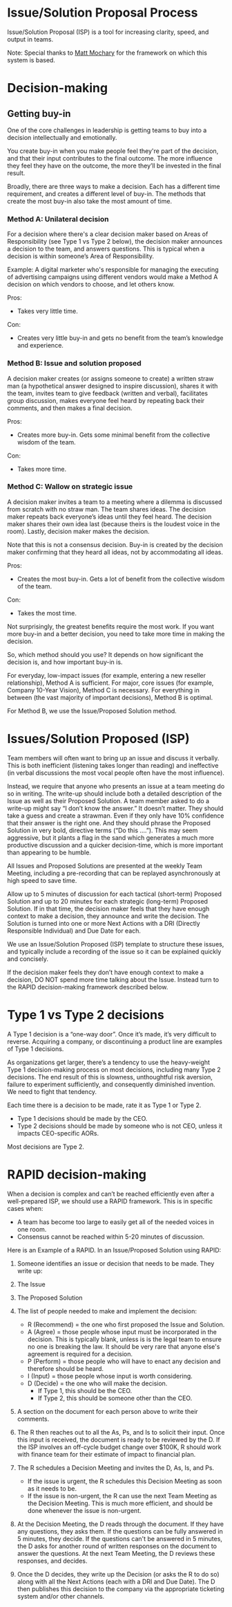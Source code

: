 # Issue/Solution Proposal Process

Issue/Solution Proposal (ISP) is a tool for increasing clarity, speed, and output in teams. 

Note: Special thanks to [Matt Mochary](https://www.linkedin.com/in/matt-mochary-34bb4/) for the framework on which this system is based.

# Decision-making

## Getting buy-in

One of the core challenges in leadership is getting teams to buy into a decision intellectually and emotionally.

You create buy-in when you make people feel they're part of the decision, and that their input contributes to the final outcome. The more influence they feel they have on the outcome, the more they’ll be invested in the final result.

Broadly, there are three ways to make a decision. Each has a different time requirement, and creates a different level of buy-in. The methods that create the most buy-in also take the most amount of time.
  
### Method A: Unilateral decision

For a decision where there's a clear decision maker based on Areas of Responsibility (see Type 1 vs Type 2 below), the decision maker announces a decision to the team, and answers questions. This is typical when a decision is within someone’s Area of Responsibility.

Example: A digital marketer who's responsible for managing the executing of advertising campaigns using different vendors would make a Method A decision on which vendors to choose, and let others know.

Pros:
- Takes very little time.

Con:   	
- Creates very little buy-in and gets no benefit from the team’s knowledge and experience.

### Method B: Issue and solution proposed

A decision maker creates (or assigns someone to create) a written straw man (a hypothetical answer designed to inspire discussion), shares it with the team, invites team to give feedback (written and verbal), facilitates group discussion, makes everyone feel heard by repeating back their comments, and then makes a final decision.

Pros:
- Creates more buy-in. Gets some minimal benefit from the collective wisdom of the team.

Con:
- Takes more time.

### Method C: Wallow on strategic issue

A decision maker invites a team to a meeting where a dilemma is discussed from scratch with no straw man. The team shares ideas. The decision maker repeats back everyone’s ideas until they feel heard. The decision maker shares their own idea last (because theirs is the loudest voice in the room). Lastly, decision maker makes the decision. 

Note that this is not a consensus decision. Buy-in is created by the decision maker confirming that they heard all ideas, not by accommodating all ideas.

Pros:
- Creates the most buy-in. Gets a lot of benefit from the collective wisdom of the team.

Con:
- Takes the most time.
 
Not surprisingly, the greatest benefits require the most work. If you want more buy-in and a better decision, you need to take more time in making the decision.

So, which method should you use? It depends on how significant the decision is, and how important buy-in is.

For everyday, low-impact issues (for example, entering a new reseller relationship), Method A is sufficient. For major, core issues (for example, Company 10-Year Vision), Method C is necessary. For everything in between (the vast majority of important decisions), Method B is optimal.

For Method B, we use the Issue/Proposed Solution method.

# Issues/Solution Proposed (ISP)

Team members will often want to bring up an issue and discuss it verbally. This is both inefficient (listening takes longer than reading) and ineffective (in verbal discussions the most vocal people often have the most influence).

Instead, we require that anyone who presents an issue at a team meeting do so in writing. The write-up should include both a detailed description of the Issue as well as their Proposed Solution. A team member asked to do a write-up might say “I don’t know the answer.” It doesn’t matter. They should take a guess and create a strawman. Even if they only have 10% confidence that their answer is the right one. And they should phrase the Proposed Solution in very bold, directive terms (“Do this ….”). This may seem aggressive, but it plants a flag in the sand which generates a much more productive discussion and a quicker decision-time, which is more important than appearing to be humble.

All Issues and Proposed Solutions are presented at the weekly Team Meeting, including a pre-recording that can be replayed asynchronously at high speed to save time.

Allow up to 5 minutes of discussion for each tactical (short-term) Proposed Solution and up to 20 minutes for each strategic (long-term) Proposed Solution. If in that time, the decision maker feels that they have enough context to make a decision, they announce and write the decision. The Solution is turned into one or more Next Actions with a DRI (Directly Responsible Individual) and Due Date for each.

We use an Issue/Solution Proposed (ISP) template to structure these issues, and typically include a recording of the issue so it can be explained quickly and concisely.

If the decision maker feels they don’t have enough context to make a decision, DO NOT spend more time talking about the Issue. Instead turn to the RAPID decision-making framework described below.

# Type 1 vs Type 2 decisions

A Type 1 decision is a “one-way door”. Once it’s made, it’s very difficult to reverse. Acquiring a company, or discontinuing a product line are examples of Type 1 decisions.

As organizations get larger, there’s a tendency to use the heavy-weight Type 1 decision-making process on most decisions, including many Type 2 decisions. The end result of this is slowness, unthoughtful risk aversion, failure to experiment sufficiently, and consequently diminished invention. We need to fight that tendency.

Each time there is a decision to be made, rate it as Type 1 or Type 2.

- Type 1 decisions should be made by the CEO.
- Type 2 decisions should be made by someone who is not CEO, unless it impacts CEO-specific AORs.

Most decisions are Type 2.

# RAPID decision-making

When a decision is complex and can’t be reached efficiently even after a well-prepared ISP, we should use a RAPID framework. This is in specific cases when:

- A team has become too large to easily get all of the needed voices in one room.
- Consensus cannot be reached within 5-20 minutes of discussion.

Here is an Example of a RAPID. In an Issue/Proposed Solution using RAPID:

1. Someone identifies an issue or decision that needs to be made. They write up:

  1. The Issue
  2. The Proposed Solution
  3. The list of people needed to make and implement the decision:
      - R (Recommend) = the one who first proposed the Issue and Solution.
      - A (Agree) = those people whose input must be incorporated in the decision. This is typically blank, unless is is the legal team to ensure no one is breaking the law. It should be very rare that anyone else's agreement is required for a decision. 
      - P (Perform) = those people who will have to enact any decision and therefore should be heard.
      - I (Input) = those people whose input is worth considering.
      - D (Decide) = the one who will make the decision. 
        - If Type 1, this should be the CEO.
        - If Type 2, this should be someone other than the CEO.
  4. A section on the document for each person above to write their comments.

2. The R then reaches out to all the As, Ps, and Is to solicit their input. Once this input is received, the document is ready to be reviewed by the D. If the ISP involves an off-cycle budget change over $100K, R should work with finance team for their estimate of impact to financial plan.

3. The R schedules a Decision Meeting and invites the D, As, Is, and Ps.

    - If the issue is urgent, the R schedules this Decision Meeting as soon as it needs to be.
    - If the issue is non-urgent, the R can use the next Team Meeting as the Decision Meeting. This is much more efficient, and should be done whenever the issue is non-urgent.

4. At the Decision Meeting, the D reads through the document. If they have any questions, they asks them. If the questions can be fully answered in 5 minutes, they decide. If the questions can't be answered in 5 minutes, the D asks for another round of written responses on the document to answer the questions. At the next Team Meeting, the D reviews these responses, and decides.

5. Once the D decides, they write up the Decision (or asks the R to do so) along with all the Next Actions (each with a DRI and Due Date). The D then publishes this decision to the company via the appropriate ticketing system and/or other channels.
